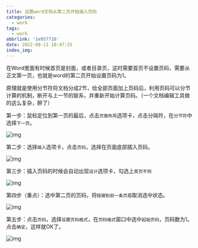 ```yaml
---
title: 设置word文档从第二页开始插入页码
categories:
  - work
tags:
  - work
abbrlink: '1e957716'
date: 2022-08-11 10:47:25
index_img:
---
```

在Word里面有时候首页是封面，或者目录页，这时需要首页不设置页码，需要从正文第一页，也就是word的第二页开始设置页码为1。
<!-- more -->
<!-- categories:Dev、Ops、Study、Sth、News-->
<!-- tags: 
Python、MySQL、LeetCode、机器学习、Linux、Big Data、Java、BlockChain、Docker、Web 、分布式、
Maven、数据结构、JVM、JavaScript、Crontab、Shell、Ubuntu、VPN、NodeJS、String、VM、Hadoop、
Life、树莓派、Git、Hexo
 -->
原理就是使用分节符将文档分成2节，给全部页面加上页码后，利用页码可以分节计算的机制，断开与上一节的联系，并重新开始计算页码。（一个文档编辑工具做的这么复杂，醉了）



第一步：鼠标定位到第一页的最后，点击`页面布局`选项卡，点击分隔符，在`分节符`中选择`下一页`。

![img](https://blog-cnd-1307088890.cos.ap-guangzhou.myqcloud.com/v2-e3eb973221889eb6f3aa6c5432957788_720w.jpg)

第二步：选择`插入`选项卡，点击`页码`，选择在页面底部插入页码。

![img](https://blog-cnd-1307088890.cos.ap-guangzhou.myqcloud.com/v2-55837beb4490bb5a0dc6c35ec111f8db_720w.jpg)



第三步：插入页码的时候会自动出现`设计`选项卡，勾选上`首页不同`

![img](https://blog-cnd-1307088890.cos.ap-guangzhou.myqcloud.com/v2-b382a957c55f24c40966744bfdad7df1_720w.jpg)

第四步（重点）：选中第二页的页码，将`链接到前一条页眉`取消选中状态。

![img](https://blog-cnd-1307088890.cos.ap-guangzhou.myqcloud.com/v2-6591cca035ec7c7637e6951032d422dd_720w.jpg)

第五步：点击`页码`，选择`设置页码格式`，在`页码格式`窗口中选中`起始页码`，页码数为1。点击`确定`，这样就OK了。

![img](https://blog-cnd-1307088890.cos.ap-guangzhou.myqcloud.com/v2-ab8bdfdad3ab4b05b9f15b6bf75d345b_720w.jpg)
